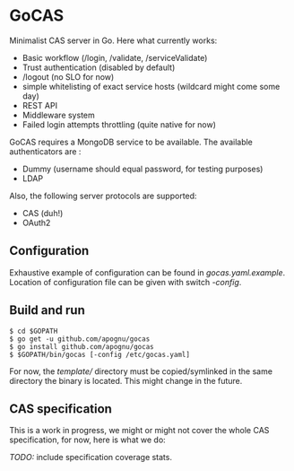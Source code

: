 # GoCAS

Minimalist CAS server in Go. Here what currently works:

* Basic workflow (/login, /validate, /serviceValidate)
* Trust authentication (disabled by default)
* /logout (no SLO for now)
* simple whitelisting of exact service hosts (wildcard might come some day)
* REST API
* Middleware system
 * Failed login attempts throttling (quite native for now)

GoCAS requires a MongoDB service to be available. The available authenticators are :

* Dummy (username should equal password, for testing purposes)
* LDAP

Also, the following server protocols are supported:

* CAS (duh!)
* OAuth2

## Configuration

Exhaustive example of configuration can be found in _gocas.yaml.example_. Location of configuration file can be given with switch _-config_.

## Build and run

```
$ cd $GOPATH
$ go get -u github.com/apognu/gocas
$ go install github.com/apognu/gocas
$ $GOPATH/bin/gocas [-config /etc/gocas.yaml]
```

For now, the _template/_ directory must be copied/symlinked in the same directory the binary is located. This might change in the future.

## CAS specification

This is a work in progress, we might or might not cover the whole CAS specification, for now, here is what we do:

*TODO:* include specification coverage stats.
